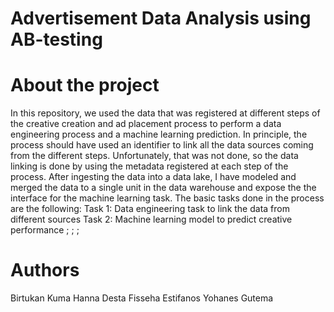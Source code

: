 # Advertisement Data Analysis using AB-testing
# About the project 
In this repository, we used the data that was registered at different steps of the creative creation and ad placement process to perform a data engineering process and a machine learning prediction. In principle, the process should have used an identifier to link all the data sources coming from the different steps. Unfortunately, that was not done, so the data linking is done by using the metadata registered at each step of the process. After ingesting the data into a data lake, I have modeled and merged the data to a single unit in the data warehouse and expose the the interface for the machine learning task. 
The basic tasks done in the process are the following:
Task 1: Data engineering task to link the data from different sources
Task 2: Machine learning model to predict creative performance
;
;
;

# Authors 
Birtukan Kuma
Hanna Desta
Fisseha Estifanos
Yohanes Gutema
